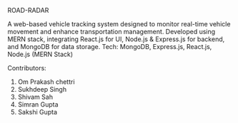 ROAD-RADAR

A web-based vehicle tracking system designed to monitor real-time vehicle movement and enhance transportation management.
Developed using MERN stack, integrating React.js for UI, Node.js & Express.js for backend, and MongoDB for data storage.
Tech: MongoDB, Express.js, React.js, Node.js (MERN Stack)

Contributors:
1. Om Prakash chettri
2. Sukhdeep Singh
3. Shivam Sah
4. Simran Gupta
5. Sakshi Gupta 

